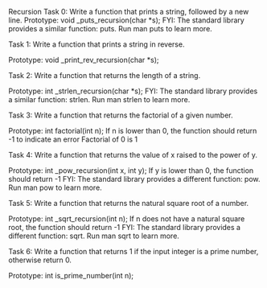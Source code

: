  Recursion
Task 0:  Write a function that prints a string, followed by a new line.
Prototype: void _puts_recursion(char *s);
FYI: The standard library provides a similar function: puts. Run man puts to learn more.

Task 1: Write a function that prints a string in reverse.

Prototype: void _print_rev_recursion(char *s);

Task 2: Write a function that returns the length of a string.

Prototype: int _strlen_recursion(char *s);
FYI: The standard library provides a similar function: strlen. Run man strlen to learn more.

Task 3: Write a function that returns the factorial of a given number.

Prototype: int factorial(int n);
If n is lower than 0, the function should return -1 to indicate an error
Factorial of 0 is 1

Task 4: Write a function that returns the value of x raised to the power of y.

Prototype: int _pow_recursion(int x, int y);
If y is lower than 0, the function should return -1
FYI: The standard library provides a different function: pow. Run man pow to learn more.

Task 5: Write a function that returns the natural square root of a number.

Prototype: int _sqrt_recursion(int n);
If n does not have a natural square root, the function should return -1
FYI: The standard library provides a different function: sqrt. Run man sqrt to learn more.

Task 6: Write a function that returns 1 if the input integer is a prime number, otherwise return 0.

Prototype: int is_prime_number(int n);
